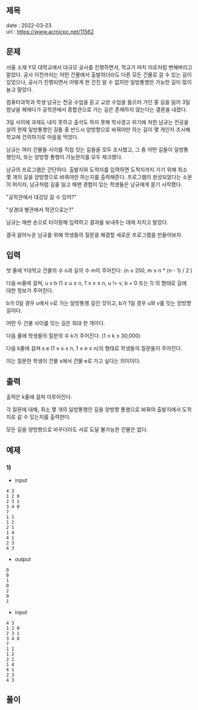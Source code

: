 제목
---

date : 2022-03-23\
url : https://www.acmicpc.net/11562

문제
---
서울 소재 Y모 대학교에서 대규모 공사를 진행하면서, 학교가 마치 미로처럼 변해버리고 말았다. 공사 이전까지는 어떤 건물에서 출발하더라도 다른 모든 건물로 갈 수 있는 길이 있었으나, 공사가 진행되면서 어떻게 한 건진 알 수 없지만 일방통행만 가능한 길이 많이 늘고 말았다.

컴퓨터과학과 학생 남규는 전공 수업을 듣고 교양 수업을 들으러 가던 중 길을 잃어 3일 밤낮을 헤매다가 공학관에서 종합관으로 가는 길은 존재하지 않는다는 결론을 내렸다.

3일 사이에 과제도 내지 못하고 출석도 하지 못해 학사경고 위기에 처한 남규는 전공을 살려 현재 일방통행인 길들 중 반드시 양방향으로 바꿔야만 하는 길이 몇 개인지 조사해 학교에 건의하기로 마음을 먹었다.

남규는 여러 건물들 사이를 직접 잇는 길들을 모두 조사했고, 그 중 어떤 길들이 일방통행인지, 또는 양방향 통행이 가능한지를 모두 체크했다.

남규의 프로그램은 간단하다. 출발지와 도착지를 입력하면 도착지까지 가기 위해 최소 몇 개의 길을 양방향으로 바꿔야만 하는지를 출력해준다. 프로그램이 완성되었다는 소문이 퍼지자, 남규처럼 길을 잃고 헤맨 경험이 있는 학생들은 남규에게 묻기 시작했다.

"공학관에서 대강당 갈 수 있어?"

"상경대 별관에서 학관으로는?"

남규는 매번 손으로 타이핑해 입력하고 결과를 보내주는 데에 지치고 말았다.

결국 앓아누운 남규를 위해 학생들의 질문을 해결할 새로운 프로그램을 만들어보자.

입력
---
첫 줄에 Y대학교 건물의 수 n과 길의 수 m이 주어진다. (n ≤ 250, m ≤ n * (n - 1) / 2 )

다음 m줄에 걸쳐, u v b (1 ≤ u ≤ n, 1 ≤ v ≤ n, u != v, b = 0 또는 1) 의 형태로 길에 대한 정보가 주어진다.

b가 0일 경우 u에서 v로 가는 일방통행 길인 것이고, b가 1일 경우 u와 v를 잇는 양방향 길이다.

어떤 두 건물 사이를 잇는 길은 최대 한 개이다.

다음 줄에 학생들의 질문의 수 k가 주어진다. (1 ≤ k ≤ 30,000)

다음 k줄에 걸쳐 s e (1 ≤ s ≤ n, 1 ≤ e ≤ n)의 형태로 학생들의 질문들이 주어진다.

이는 질문한 학생이 건물 s에서 건물 e로 가고 싶다는 의미이다.

출력
---
출력은 k줄에 걸쳐 이루어진다.

각 질문에 대해, 최소 몇 개의 일방통행인 길을 양방향 통행으로 바꿔야 출발지에서 도착지로 갈 수 있는지를 출력한다.

모든 길을 양방향으로 바꾸더라도 서로 도달 불가능한 건물은 없다.

예제
--

### 1)
- input
```
4 3
1 2 0
2 3 1
3 4 0
7
1 1
1 2
2 1
1 4
4 1
2 3
4 3
```

- output
```
0
0
1
0
2
0
1
```

- input
```
4 3
1 2 0
2 3 1
3 4 0
7
1 1
1 2
2 1
1 4
4 1
2 3
4 3
```
풀이
---

